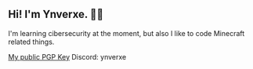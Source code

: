 ## Hi! I'm Ynverxe. 😶‍🌫️
I'm learning cibersecurity at the moment, but also I like to code Minecraft related things.

[My public PGP Key](https://keyserver.ubuntu.com/pks/lookup?op=get&search=0x037437d9e349b2b9)
Discord: ynverxe
